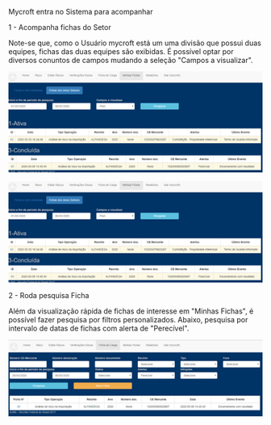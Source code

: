 Mycroft entra no Sistema para acompanhar 

1 - Acompanha fichas do Setor 

Note-se que, como o Usuário mycroft está um uma divisão que possui duas equipes, fichas 
das duas equipes são exibidas. É possível optar por diversos conuntos de campos mudando 
a seleção "Campos a visualizar".

![Equipe SY](../images/SYd1.png)

![Equipe SY](../images/SYd1.png)

2 - Roda pesquisa Ficha

Além da visualização rápida de fichas de interesse em "Minhas Fichas", é possível fazer pesquisa por filtros
 personalizados. Abaixo, pesquisa por intervalo de datas de fichas com alerta de "Perecível".
 
![Equipe SY](../images/SYd3.png)
